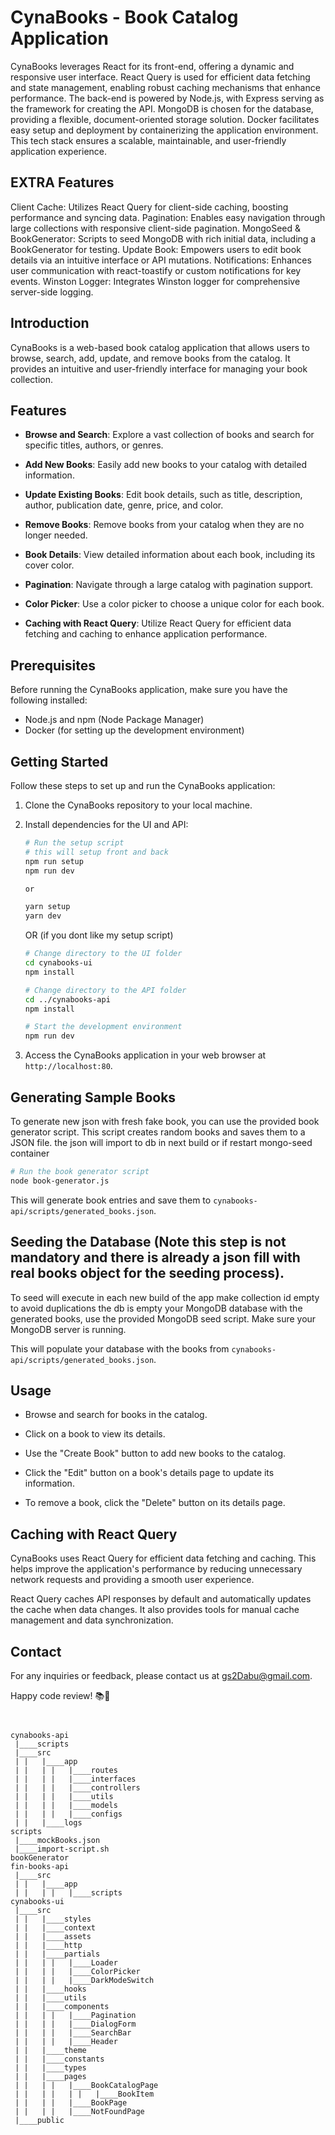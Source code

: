 # CynaBooks - Book Catalog Application
CynaBooks leverages React for its front-end, offering a dynamic and responsive user interface. React Query is used for efficient data fetching and state management, enabling robust caching mechanisms that enhance performance. The back-end is powered by Node.js, with Express serving as the framework for creating the API. MongoDB is chosen for the database, providing a flexible, document-oriented storage solution. Docker facilitates easy setup and deployment by containerizing the application environment. This tech stack ensures a scalable, maintainable, and user-friendly application experience.

## EXTRA Features 
Client Cache: Utilizes React Query for client-side caching, boosting performance and syncing data.
Pagination: Enables easy navigation through large collections with responsive client-side pagination.
MongoSeed & BookGenerator: Scripts to seed MongoDB with rich initial data, including a BookGenerator for testing.
Update Book: Empowers users to edit book details via an intuitive interface or API mutations.
Notifications: Enhances user communication with react-toastify or custom notifications for key events.
Winston Logger: Integrates Winston logger for comprehensive server-side logging.

## Introduction

CynaBooks is a web-based book catalog application that allows users to browse, search, add, update, and remove books from the catalog. It provides an intuitive and user-friendly interface for managing your book collection.

## Features

- **Browse and Search**: Explore a vast collection of books and search for specific titles, authors, or genres.

- **Add New Books**: Easily add new books to your catalog with detailed information.

- **Update Existing Books**: Edit book details, such as title, description, author, publication date, genre, price, and color.

- **Remove Books**: Remove books from your catalog when they are no longer needed.

- **Book Details**: View detailed information about each book, including its cover color.

- **Pagination**: Navigate through a large catalog with pagination support.

- **Color Picker**: Use a color picker to choose a unique color for each book.

- **Caching with React Query**: Utilize React Query for efficient data fetching and caching to enhance application performance.

## Prerequisites

Before running the CynaBooks application, make sure you have the following installed:

- Node.js and npm (Node Package Manager)
- Docker (for setting up the development environment)

## Getting Started

Follow these steps to set up and run the CynaBooks application:

1. Clone the CynaBooks repository to your local machine.

2. Install dependencies for the UI and API:

   ```bash
   # Run the setup script
   # this will setup front and back
   npm run setup
   npm run dev

   or 

   yarn setup
   yarn dev
   ```

   OR (if you dont like my setup script)
   ```bash
   # Change directory to the UI folder
   cd cynabooks-ui
   npm install

   # Change directory to the API folder
   cd ../cynabooks-api
   npm install

   # Start the development environment
   npm run dev
   ```

3. Access the CynaBooks application in your web browser at `http://localhost:80`.

## Generating Sample Books

To generate new json with fresh fake book, you can use the provided book generator script. This script creates random books and saves them to a JSON file.
the json will import to db in next build or if restart mongo-seed container
```bash
# Run the book generator script
node book-generator.js
```

This will generate book entries and save them to `cynabooks-api/scripts/generated_books.json`.

## Seeding the Database (Note this step is not mandatory and there is already a json fill with real books object for the seeding process).

To seed will execute in each new build of the app make collection id empty to avoid duplications the db is empty your MongoDB database with the generated books, use the provided MongoDB seed script. Make sure your MongoDB server is running.


This will populate your database with the books from `cynabooks-api/scripts/generated_books.json`.

## Usage

- Browse and search for books in the catalog.

- Click on a book to view its details.

- Use the "Create Book" button to add new books to the catalog.

- Click the "Edit" button on a book's details page to update its information.

- To remove a book, click the "Delete" button on its details page.

## Caching with React Query

CynaBooks uses React Query for efficient data fetching and caching. This helps improve the application's performance by reducing unnecessary network requests and providing a smooth user experience.

React Query caches API responses by default and automatically updates the cache when data changes. It also provides tools for manual cache management and data synchronization.

## Contact

For any inquiries or feedback, please contact us at [gs2Dabu@gmail.com](mailto:gs2Dabu@gmail.com).

Happy code review! 📚🌟
```


cynabooks-api
 |____scripts
 |____src
 | |   |____app
 | |   | |   |____routes
 | |   | |   |____interfaces
 | |   | |   |____controllers
 | |   | |   |____utils
 | |   | |   |____models
 | |   | |   |____configs
 | |   |____logs
scripts
 |____mockBooks.json
 |____import-script.sh
bookGenerator
fin-books-api
 |____src
 | |   |____app
 | |   | |   |____scripts
cynabooks-ui
 |____src
 | |   |____styles
 | |   |____context
 | |   |____assets
 | |   |____http
 | |   |____partials
 | |   | |   |____Loader
 | |   | |   |____ColorPicker
 | |   | |   |____DarkModeSwitch
 | |   |____hooks
 | |   |____utils
 | |   |____components
 | |   | |   |____Pagination
 | |   | |   |____DialogForm
 | |   | |   |____SearchBar
 | |   | |   |____Header
 | |   |____theme
 | |   |____constants
 | |   |____types
 | |   |____pages
 | |   | |   |____BookCatalogPage
 | |   | |   | |   |____BookItem
 | |   | |   |____BookPage
 | |   | |   |____NotFoundPage
 |____public
```